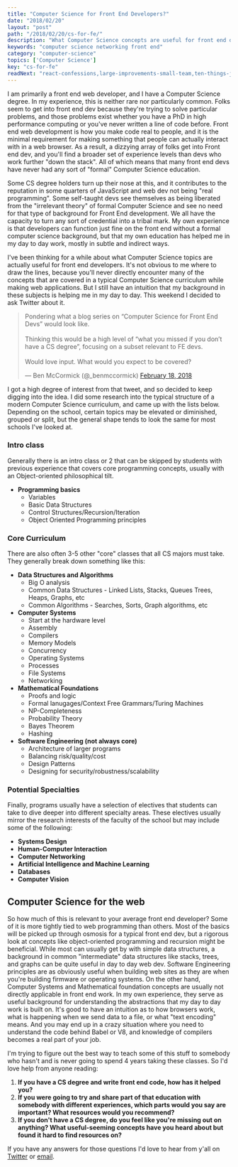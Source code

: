 ```yaml
---
title: "Computer Science for Front End Developers?"
date: "2018/02/20"
layout: "post"
path: "/2018/02/20/cs-for-fe/"
description: "What Computer Science concepts are useful for front end devs? "
keywords: "computer science networking front end"
category: "computer-science"
topics: ['Computer Science']
key: "cs-for-fe"
readNext: "react-confessions,large-improvements-small-team,ten-things-js"
---
```


I am primarily a front end web developer, and I have a Computer Science degree.  In my experience, this is neither rare nor particularly common.  Folks seem to get into front end dev because they're trying to solve particular problems, and those problems exist whether you have a PhD in high performance computing or you've never written a line of code before.  Front end web development is how you make code real to people, and it is the minimal requirement for making something that people can actually interact with in a web browser.  As a result, a dizzying array of folks get into Front end dev, and you'll find a broader set of experience levels than devs who work further "down the stack".  All of which means that many front end devs have never had any sort of "formal" Computer Science education.

Some CS degree holders turn up their nose at this, and it contributes to the reputation in some quarters of JavaScript and web dev not being "real programming".  Some self-taught devs see themselves as being liberated from the "irrelevant theory" of formal Computer Science and see no need for that type of background for Front End development.  We all have the capacity to turn any sort of credential into a tribal mark.  My own experience is that developers can function just fine on the front end without a formal computer science background, but that my own education has helped me in my day to day work, mostly in subtle and indirect ways.

I've been thinking for a while about what Computer Science topics are actually useful for front end developers.  It's not obvious to me where to draw the lines, because you'll never directly encounter many of the concepts that are covered in a typical Computer Science curriculum while making web applications. But I still have an intuition that my background in these subjects is helping me in my day to day.  This weekend I decided to ask Twitter about it.

<blockquote class="twitter-tweet" data-lang="en"><p lang="en" dir="ltr">Pondering what a blog series on “Computer Science for Front End Devs” would look like.  <br><br>Thinking this would be a high level of “what you missed if you don’t have a CS degree”, focusing on a subset relevant to FE devs.<br><br>Would love input.  What would you expect to be covered?</p>&mdash; Ben McCormick (@_benmccormick) <a href="https://twitter.com/_benmccormick/status/965373638697463809?ref_src=twsrc%5Etfw">February 18, 2018</a></blockquote>


I got a high degree of interest from that tweet, and so decided to keep digging into the idea.  I did some research into the typical structure of a modern Computer Science curriculum, and came up with the lists below. Depending on the school, certain topics may be elevated or diminished, grouped or split, but the general shape tends to look the same for most schools I've looked at.

### Intro class

Generally there is an intro class or 2 that can be skipped by students with previous experience that covers core programming concepts, usually with an Object-oriented philosophical tilt.

- **Programming basics**
    - Variables
    - Basic Data Structures
    - Control Structures/Recursion/Iteration
    - Object Oriented Programming principles

### Core Curriculum

There are also often 3-5 other "core" classes that all CS majors must take.  They generally break down something like this:

- **Data Structures and Algorithms**
    - Big O analysis
    - Common Data Structures - Linked Lists, Stacks, Queues Trees, Heaps, Graphs, etc
    - Common Algorithms - Searches, Sorts, Graph algorithms, etc
- **Computer Systems**
    - Start at the hardware level
    - Assembly
    - Compilers
    - Memory Models
    - Concurrency
    - Operating Systems
    - Processes
    - File Systems
    - Networking
- **Mathematical Foundations**
    - Proofs and logic
    - Formal lanugages/Context Free Grammars/Turing Machines
    - NP-Completeness
    - Probability Theory
    - Bayes Theorem
    - Hashing
- **Software Engineering (not always core)**
    - Architecture of larger programs
    - Balancing risk/quality/cost
    - Design Patterns
    - Designing for security/robustness/scalability

### Potential Specialties

Finally, programs usually have a selection of electives that students can take to dive deeper into different specialty areas.  These electives usually mirror the research interests of the faculty of the school but may include some of the following:

- **Systems Design**
- **Human-Computer Interaction**
- **Computer Networking**
- **Artificial Intelligence and Machine Learning**
- **Databases**
- **Computer Vision**


## Computer Science for the web

So how much of this is relevant to your average front end developer?  Some of it is more tightly tied to web programming than others.  Most of the basics will be picked up through osmosis for a typical front end dev, but a rigorous look at concepts like object-oriented programming and recursion might be beneficial.  While most can usually get by with simple data structures, a background in common "intermediate" data structures like stacks, trees, and graphs can be quite useful in day to day web dev.  Software Engineering principles are as obviously useful when building web sites as they are when you're building firmware or operating systems. On the other hand, Computer Systems and Mathematical foundation concepts are usually not directly applicable in front end work.  In my own experience, they serve as useful background for understanding the abstractions that my day to day work is built on.  It's good to have an intuition as to how browsers work, what is happening when we send data to a file, or what "text encoding" means.  And you may end up in a crazy situation where you need to understand the code behind Babel or V8, and knowledge of compilers becomes a real part of your job.


I'm trying to figure out the best way to teach some of this stuff to somebody who hasn't and is never going to spend 4 years taking these classes.  So I'd love help from anyone reading:

1. **If you have a CS degree and write front end code, how has it helped you?**
2. **If you were going to try and share part of that education with somebody with different experiences, which parts would you say are important?  What resources would you recommend?**
3. **If you don't have a CS degree, do you feel like you're missing out on anything?  What useful-seeming concepts have you heard about but found it hard to find resources on?**


If you have any answers for those questions I'd love to hear from y'all on [Twitter](https://twitter.com/_benmccormick) or [email](mailto:ben@benmccormick.org).
